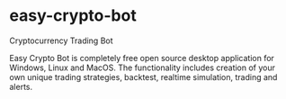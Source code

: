 # easy-crypto-bot
Cryptocurrency Trading Bot

Easy Crypto Bot is completely free open source desktop application for Windows, Linux and MacOS.
The functionality includes creation of your own unique trading strategies, backtest, realtime simulation, trading and alerts.